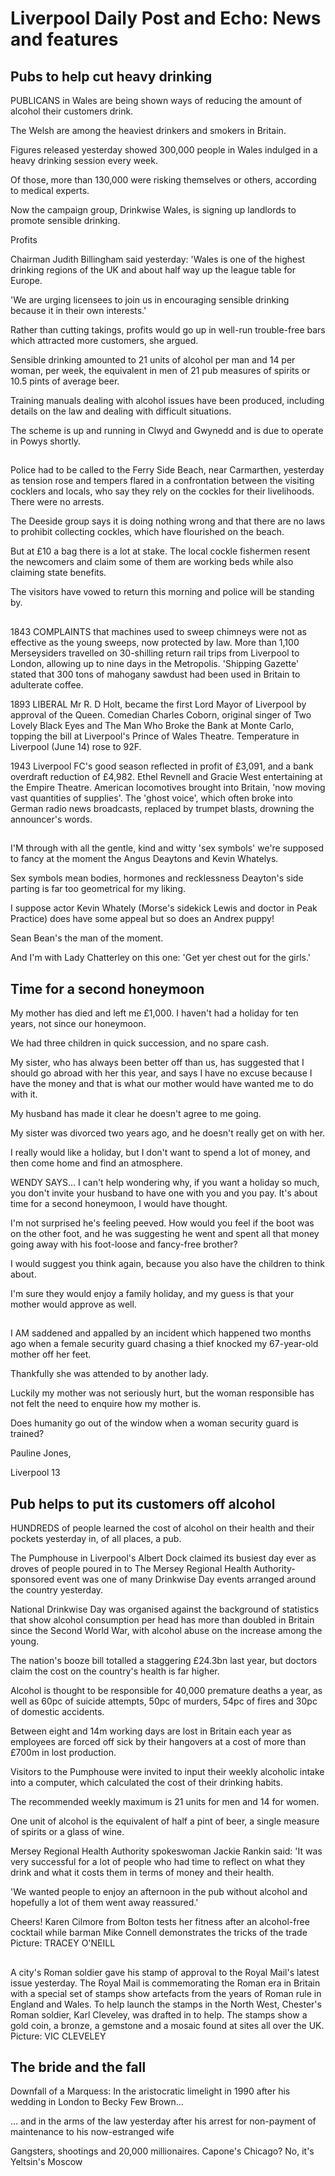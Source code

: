 # Liverpool Daily Post and Echo: News and features

## Pubs to help cut heavy drinking

PUBLICANS in Wales are being shown ways of reducing the amount of alcohol their customers drink.

The Welsh are among the heaviest drinkers and smokers in Britain.

Figures released yesterday showed 300,000 people in Wales indulged in a heavy drinking session every week.

Of those, more than 130,000 were risking themselves or others, according to medical experts.

Now the campaign group, Drinkwise Wales, is signing up landlords to promote sensible drinking.

Profits

Chairman Judith Billingham said yesterday: 'Wales is one of the highest drinking regions of the UK and about half way up the league table for Europe.

'We are urging licensees to join us in encouraging sensible drinking because it in their own interests.'

Rather than cutting takings, profits would go up in well-run trouble-free bars which attracted more customers, she argued.

Sensible drinking amounted to 21 units of alcohol per man and 14 per woman, per week, the equivalent in men of 21 pub measures of spirits or 10.5 pints of average beer.

Training manuals dealing with alcohol issues have been produced, including details on the law and dealing with difficult situations.

The scheme is up and running in Clwyd and Gwynedd and is due to operate in Powys shortly.

##

Police had to be called to the Ferry Side Beach, near Carmarthen, yesterday as tension rose and tempers flared in a confrontation between the visiting cocklers and locals, who say they rely on the cockles for their livelihoods.
There were no arrests.

The Deeside group says it is doing nothing wrong and that there are no laws to prohibit collecting cockles, which have flourished on the beach.

But at £10 a bag there is a lot at stake.
The local cockle fishermen resent the newcomers and claim some of them are working beds while also claiming state benefits.

The visitors have vowed to return this morning and police will be standing by.

##

1843 COMPLAINTS that machines used to sweep chimneys were not as effective as the young sweeps, now protected by law.
More than 1,100 Merseysiders travelled on 30-shilling return rail trips from Liverpool to London, allowing up to nine days in the Metropolis.
'Shipping Gazette' stated that 300 tons of mahogany sawdust had been used in Britain to adulterate coffee.

1893 LIBERAL Mr R. D Holt, became the first Lord Mayor of Liverpool by approval of the Queen.
Comedian Charles Coborn, original singer of Two Lovely Black Eyes and The Man Who Broke the Bank at Monte Carlo, topping the bill at Liverpool's Prince of Wales Theatre.
Temperature in Liverpool (June 14) rose to 92F.

1943 Liverpool FC's good season reflected in profit of £3,091, and a bank overdraft reduction of £4,982.
Ethel Revnell and Gracie West entertaining at the Empire Theatre.
American locomotives brought into Britain, 'now moving vast quantities of supplies'.
The 'ghost voice', which often broke into German radio news broadcasts, replaced by trumpet blasts, drowning the announcer's words.

##

I'M through with all the gentle, kind and witty 'sex symbols' we're supposed to fancy at the moment the Angus Deaytons and Kevin Whatelys.

Sex symbols mean bodies, hormones and recklessness Deayton's side parting is far too geometrical for my liking.

I suppose actor Kevin Whately (Morse's sidekick Lewis and doctor in Peak Practice) does have some appeal but so does an Andrex puppy!

Sean Bean's the man of the moment.

And I'm with Lady Chatterley on this one: 'Get yer chest out for the girls.'

## Time for a second honeymoon

My mother has died and left me £1,000.
I haven't had a holiday for ten years, not since our honeymoon.

We had three children in quick succession, and no spare cash.

My sister, who has always been better off than us, has suggested that I should go abroad with her this year, and says I have no excuse because I have the money and that is what our mother would have wanted me to do with it.

My husband has made it clear he doesn't agree to me going.

My sister was divorced two years ago, and he doesn't really get on with her.

I really would like a holiday, but I don't want to spend a lot of money, and then come home and find an atmosphere.

WENDY SAYS...
I can't help wondering why, if you want a holiday so much, you don't invite your husband to have one with you and you pay.
It's about time for a second honeymoon, I would have thought.

I'm not surprised he's feeling peeved.
How would you feel if the boot was on the other foot, and he was suggesting he went and spent all that money going away with his foot-loose and fancy-free brother?

I would suggest you think again, because you also have the children to think about.

I'm sure they would enjoy a family holiday, and my guess is that your mother would approve as well.

##

I AM saddened and appalled by an incident which happened two months ago when a female security guard chasing a thief knocked my 67-year-old mother off her feet.

Thankfully she was attended to by another lady.

Luckily my mother was not seriously hurt, but the woman responsible has not felt the need to enquire how my mother is.

Does humanity go out of the window when a woman security guard is trained?

Pauline Jones,

Liverpool 13

## Pub helps to put its customers off alcohol

HUNDREDS of people learned the cost of alcohol on their health and their pockets yesterday in, of all places, a pub.

The Pumphouse in Liverpool's Albert Dock claimed its busiest day ever as droves of people poured in to The Mersey Regional Health Authority-sponsored event was one of many Drinkwise Day events arranged around the country yesterday.

National Drinkwise Day was organised against the background of statistics that show alcohol consumption per head has more than doubled in Britain since the Second World War, with alcohol abuse on the increase among the young.

The nation's booze bill totalled a staggering £24.3bn last year, but doctors claim the cost on the country's health is far higher.

Alcohol is thought to be responsible for 40,000 premature deaths a year, as well as 60pc of suicide attempts, 50pc of murders, 54pc of fires and 30pc of domestic accidents.

Between eight and 14m working days are lost in Britain each year as employees are forced off sick by their hangovers at a cost of more than £700m in lost production.

Visitors to the Pumphouse were invited to input their weekly alcoholic intake into a computer, which calculated the cost of their drinking habits.

The recommended weekly maximum is 21 units for men and 14 for women.

One unit of alcohol is the equivalent of half a pint of beer, a single measure of spirits or a glass of wine.

Mersey Regional Health Authority spokeswoman Jackie Rankin said: 'It was very successful for a lot of people who had time to reflect on what they drink and what it costs them in terms of money and their health.

'We wanted people to enjoy an afternoon in the pub without alcohol and hopefully a lot of them went away reassured.'

Cheers!
Karen Cilmore from Bolton tests her fitness after an alcohol-free cocktail while barman Mike Connell demonstrates the tricks of the trade Picture: TRACEY O'NEILL

##

A city's Roman soldier gave his stamp of approval to the Royal Mail's latest issue yesterday.
The Royal Mail is commemorating the Roman era in Britain with a special set of stamps show artefacts from the years of Roman rule in England and Wales.
To help launch the stamps in the North West, Chester's Roman soldier, Karl Cleveley, was drafted in to help.
The stamps show a gold coin, a bronze, a gemstone and a mosaic found at sites all over the UK.
Picture: VIC CLEVELEY

## The bride and the fall

Downfall of a Marquess: In the aristocratic limelight in 1990 after his wedding in London to Becky Few Brown...

... and in the arms of the law yesterday after his arrest for non-payment of maintenance to his now-estranged wife

Gangsters, shootings and 20,000 millionaires.
Capone's Chicago?
No, it's Yeltsin's Moscow

